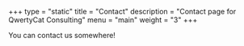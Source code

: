 +++
type = "static"
title = "Contact"
description = "Contact page for QwertyCat Consulting"
menu = "main"
weight = "3"
+++

You can contact us somewhere!
